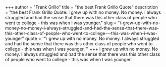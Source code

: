 +++
author = "Frank Grillo"
title = "the best Frank Grillo Quote"
description = "the best Frank Grillo Quote: I grew up with no money. No money. I always struggled and had the sense that there was this other class of people who went to college - this was when I was younger."
slug = "i-grew-up-with-no-money-no-money-i-always-struggled-and-had-the-sense-that-there-was-this-other-class-of-people-who-went-to-college---this-was-when-i-was-younger"
quote = '''I grew up with no money. No money. I always struggled and had the sense that there was this other class of people who went to college - this was when I was younger.'''
+++
I grew up with no money. No money. I always struggled and had the sense that there was this other class of people who went to college - this was when I was younger.
